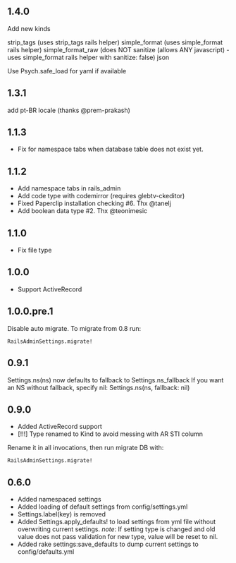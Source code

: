 ## 1.4.0

Add new kinds

strip_tags (uses strip_tags rails helper)
simple_format (uses simple_format rails helper)
simple_format_raw (does NOT sanitize (allows ANY javascript) - uses simple_format rails helper with sanitize: false)
json

Use Psych.safe_load for yaml if available

## 1.3.1

add pt-BR locale (thanks @prem-prakash)

## 1.1.3

- Fix for namespace tabs when database table does not exist yet.

## 1.1.2

- Add namespace tabs in rails_admin
- Add code type with codemirror (requires glebtv-ckeditor)
- Fixed Paperclip installation checking #6. Thx @tanelj
- Add boolean data type #2. Thx @teonimesic

## 1.1.0

- Fix file type

## 1.0.0

- Support ActiveRecord

## 1.0.0.pre.1

Disable auto migrate. To migrate from 0.8 run:

```
RailsAdminSettings.migrate!
```

## 0.9.1

  Settings.ns(ns) now defaults to fallback to Settings.ns_fallback
  If you want an NS without fallback, specify nil:
  Settings.ns(ns, fallback: nil)

## 0.9.0

- Added ActiveRecord support
- [!!!] Type renamed to Kind to avoid messing with AR STI column

Rename it in all invocations, then run migrate DB with:

    RailsAdminSettings.migrate!

## 0.6.0

- Added namespaced settings
- Added loading of default settings from config/settings.yml
- Settings.label(key) is removed
- Added Settings.apply_defaults! to load settings from yml file without
  overwriting current settings.
  *note*: If setting type is changed and old value does not pass validation for
  new type, value will be reset to nil.
- Added rake settings:save_defaults to dump current settings to
  config/defaults.yml
